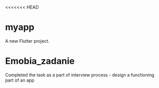 <<<<<<< HEAD
# myapp

A new Flutter project.

# Emobia_zadanie
Completed the task as a part of interview process - design a functioning part of an app
